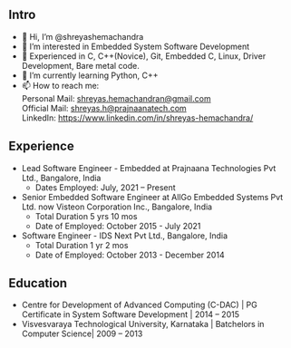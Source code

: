 
## Intro
- 👋 Hi, I’m @shreyashemachandra
- 👀 I’m interested in Embedded System Software Development
- 👀 Experienced in C, C++(Novice), Git, Embedded C, Linux, Driver Development, Bare metal code.
- 🌱 I’m currently learning Python, C++
- 📫 How to reach me: <br />
  Personal Mail: shreyas.hemachandran@gmail.com <br />
  Official Mail: shreyas.h@prajnaanatech.com <br />
  LinkedIn: https://www.linkedin.com/in/shreyas-hemachandra/
   
## Experience
- Lead Software Engineer - Embedded at Prajnaana Technologies Pvt Ltd., Bangalore, India
  - Dates Employed: July, 2021 – Present
- Senior Embedded Software Engineer at AllGo Embedded Systems Pvt Ltd. now Visteon Corporation Inc., Bangalore, India
  - Total Duration 5 yrs 10 mos 
  - Date of Employed: October 2015 - July 2021
- Software Engineer - IDS Next Pvt Ltd., Bangalore, India
  - Total Duration 1 yr 2 mos
  - Date of Employed: October 2013 - December 2014

## Education
- Centre for Development of Advanced Computing (C-DAC) | PG Certificate in System Software Development | 2014 – 2015
- Visvesvaraya Technological University, Karnataka | Batchelors in Computer Science| 2009 – 2013

<!---
shreyasprajnaana/shreyasprajnaana is a ✨ special ✨ repository because its `README.md` (this file) appears on your GitHub profile.
You can click the Preview link to take a look at your changes.
--->
